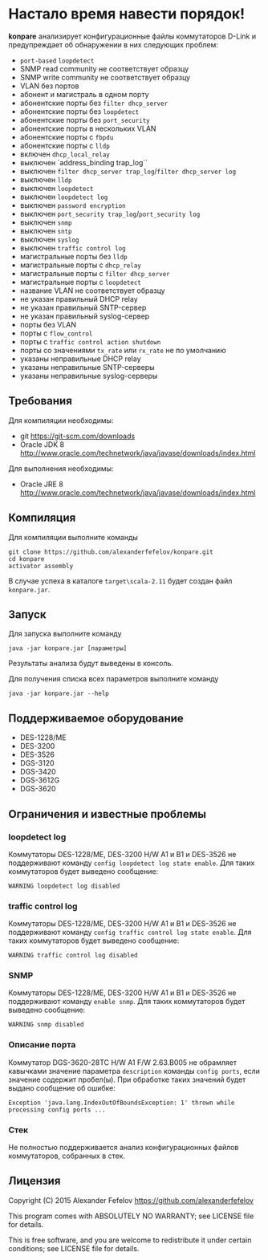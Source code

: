 # Настало время навести порядок!

__konpare__ анализирует конфигурационные файлы коммутаторов D-Link и предупреждает об обнаружении в них следующих проблем:

* `port-based` `loopdetect`
* SNMP read community не соответствует образцу
* SNMP write community не соответствует образцу
* VLAN без портов
* абонент и магистраль в одном порту
* абонентские порты без `filter dhcp_server`
* абонентские порты без `loopdetect`
* абонентские порты без `port_security`
* абонентские порты в нескольких VLAN
* абонентские порты с `fbpdu`
* абонентские порты с `lldp`
* включен `dhcp_local_relay`
* выключен `address_binding trap_log``
* выключен `filter dhcp_server trap_log`/`filter dhcp_server log`
* выключен `lldp`
* выключен `loopdetect`
* выключен `loopdetect log`
* выключен `password encryption`
* выключен `port_security trap_log`/`port_security log`
* выключен `snmp`
* выключен `sntp`
* выключен `syslog`
* выключен `traffic control log`
* магистральные порты без `lldp`
* магистральные порты с `dhcp_relay`
* магистральные порты с `filter dhcp_server`
* магистральные порты с `loopdetect`
* название VLAN не соответствует образцу
* не указан правильный DHCP relay
* не указан правильный SNTP-сервер
* не указан правильный syslog-сервер
* порты без VLAN
* порты с `flow_control`
* порты с `traffic control action shutdown`
* порты со значениями `tx_rate` или `rx_rate` не по умолчанию
* указаны неправильные DHCP relay
* указаны неправильные SNTP-серверы
* указаны неправильные syslog-серверы

## Требования

Для компиляции необходимы:

* git <https://git-scm.com/downloads>
* Oracle JDK 8 <http://www.oracle.com/technetwork/java/javase/downloads/index.html>

Для выполнения необходимы:

* Oracle JRE 8 <http://www.oracle.com/technetwork/java/javase/downloads/index.html>

## Компиляция

Для компиляции выполните команды

    git clone https://github.com/alexanderfefelov/konpare.git
    cd konpare
    activator assembly

В случае успеха в каталоге `target\scala-2.11` будет создан файл `konpare.jar`.

## Запуск

Для запуска выполните команду

    java -jar konpare.jar [параметры]

Результаты анализа будут выведены в консоль.

Для получения списка всех параметров выполните команду

    java -jar konpare.jar --help

## Поддерживаемое оборудование

* DES-1228/ME
* DES-3200
* DES-3526
* DGS-3120
* DGS-3420
* DGS-3612G
* DGS-3620

## Ограничения и известные проблемы

### loopdetect log

Коммутаторы DES-1228/ME, DES-3200 H/W A1 и B1 и DES-3526 не поддерживают команду `config loopdetect log state enable`. Для таких коммутаторов будет выведено сообщение:

    WARNING loopdetect log disabled

### traffic control log

Коммутаторы DES-1228/ME, DES-3200 H/W A1 и B1 и DES-3526 не поддерживают команду `config traffic control log state enable`. Для таких коммутаторов будет выведено сообщение:

    WARNING traffic control log disabled

### SNMP

Коммутаторы DES-1228/ME, DES-3200 H/W A1 и B1 и DES-3526 не поддерживают команду `enable snmp`. Для таких коммутаторов будет выведено сообщение:

    WARNING snmp disabled

### Описание порта

Коммутатор DGS-3620-28TC H/W A1 F/W 2.63.B005 не обрамляет кавычками значение параметра `description` команды `config ports`, если значение содержит пробел(ы). При обработке таких значений будет выдано сообщение об ошибке:

    Exception 'java.lang.IndexOutOfBoundsException: 1' thrown while processing config ports ...

### Стек

Не полностью поддерживается анализ конфигурационных файлов коммутаторов, собранных в стек.

## Лицензия

Copyright (C) 2015 Alexander Fefelov <https://github.com/alexanderfefelov>

This program comes with ABSOLUTELY NO WARRANTY; see LICENSE file for details.

This is free software, and you are welcome to redistribute it under certain conditions; see LICENSE file for details.